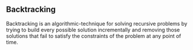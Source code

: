 ## Backtracking

Backtracking is an algorithmic-technique for solving recursive problems by trying to build every possible solution incrementally and removing those solutions that fail to satisfy the constraints of the problem at any point of time.
